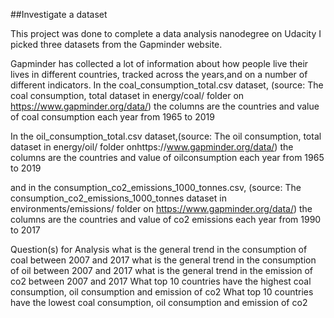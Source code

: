 ##Investigate a dataset

This project was done to complete a data analysis nanodegree on Udacity
I picked three datasets from the Gapminder website.

Gapminder has collected a lot of information about how people live their lives in different countries, tracked across the years,and on a number of different indicators. In the coal_consumption_total.csv dataset, (source: The coal consumption, total
dataset in energy/coal/ folder on https://www.gapminder.org/data/) the columns are the countries and value of coal
consumption each year from 1965 to 2019

In the oil_consumption_total.csv dataset,(source: The oil consumption, total dataset in energy/oil/ folder
onhttps://www.gapminder.org/data/) the columns are the countries and value of oilconsumption each year from 1965 to 2019

and in the consumption_co2_emissions_1000_tonnes.csv, (source: The consumption_co2_emissions_1000_tonnes dataset
in environments/emissions/ folder on https://www.gapminder.org/data/) the columns are the countries and value of co2 emissions each year from 1990 to 2017

Question(s) for Analysis
what is the general trend in the consumption of coal between 2007 and 2017
what is the general trend in the consumption of oil between 2007 and 2017
what is the general trend in the emission of co2 between 2007 and 2017
What top 10 countries have the highest coal consumption, oil consumption and emission of co2
What top 10 countries have the lowest coal consumption, oil consumption and emission of co2